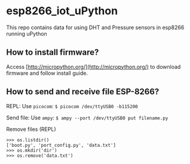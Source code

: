 # esp8266_iot_uPython
This repo contains data for using DHT and Pressure sensors in esp8266 running uPython

## How to install firmware?

Access [http://micropython.org/](http://micropython.org/) to download firmware and follow install guide.

## How to send and receive file ESP-8266?

REPL: Use `picocom`: `$ picocom /dev/ttyUSB0 -b115200`

Send file: Use `ampy`: `$ ampy --port /dev/ttyUSB0 put filename.py`

Remove files (REPL)
```>>> import os
>>> os.listdir()
['boot.py', 'port_config.py', 'data.txt']
>>> os.mkdir('dir')
>>> os.remove('data.txt')
```
